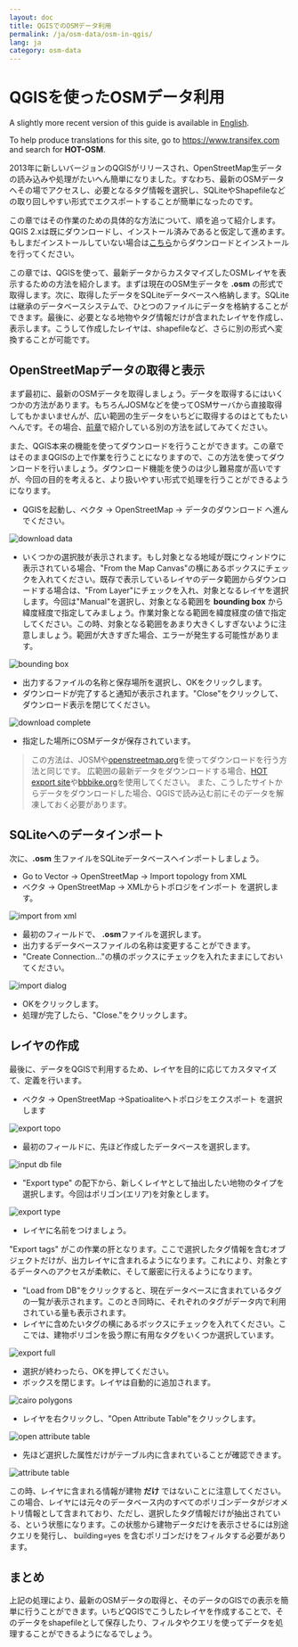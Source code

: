 ```yaml
---
layout: doc
title: QGISでのOSMデータ利用
permalink: /ja/osm-data/osm-in-qgis/
lang: ja
category: osm-data
---
```


QGISを使ったOSMデータ利用
=================

A slightly more recent version of this guide is available in [English](/ja/osm-data/osm-in-qgis/).  

To help produce translations for this site, go to <https://www.transifex.com> and search for **HOT-OSM**.  

2013年に新しいバージョンのQGISがリリースされ、OpenStreetMap生データの読み込みや処理がたいへん簡単になりました。すなわち、最新のOSMデータへその場でアクセスし、必要となるタグ情報を選択し、SQLiteやShapefileなどの取り回しやすい形式でエクスポートすることが簡単になったのです。

この章ではその作業のための具体的な方法について、順を追って紹介します。QGIS 2.xは既にダウンロードし、インストール済みであると仮定して進めます。もしまだインストールしていない場合は[こちら](http://www.qgis.org/en/site/forusers/download.html)からダウンロードとインストールを行ってください。

この章では、QGISを使って、最新データからカスタマイズしたOSMレイヤを表示するための方法を紹介します。まずは現在のOSM生データを **.osm** の形式で取得します。次に、取得したデータをSQLiteデータベースへ格納します。SQLiteは継承のデータベースシステムで、ひとつのファイルにデータを格納することができます。最後に、必要となる地物やタグ情報だけが含まれたレイヤを作成し、表示します。こうして作成したレイヤは、shapefileなど、さらに別の形式へ変換することが可能です。

OpenStreetMapデータの取得と表示
---------------------------
まず最初に、最新のOSMデータを取得しましょう。データを取得するにはいくつかの方法があります。もちろんJOSMなどを使ってOSMサーバから直接取得してもかまいませんが、広い範囲の生データをいちどに取得するのはとてもたいへんです。その場合、[前章](/en/osm-data/getting-data)で紹介している別の方法を試してみてください。

また、QGIS本来の機能を使ってダウンロードを行うことができます。この章ではそのままQGISの上で作業を行うことになりますので、この方法を使ってダウンロードを行いましょう。ダウンロード機能を使うのは少し難易度が高いですが、今回の目的を考えると、より扱いやすい形式で処理を行うことができるようになります。

-   QGISを起動し、ベクタ -> OpenStreetMap -> データのダウンロード へ進んでください。

![download data][]

-   いくつかの選択肢が表示されます。もし対象となる地域が既にウィンドウに表示されている場合、"From the Map Canvas"の横にあるボックスにチェックを入れてください。既存で表示しているレイヤのデータ範囲からダウンロードする場合は、"From Layer"にチェックを入れ、対象となるレイヤを選択します。今回は"Manual"を選択し、対象となる範囲を **bounding box** から緯度経度で指定してみましょう。作業対象となる範囲を緯度経度の値で指定してください。この時、対象となる範囲をあまり大きくしすぎないように注意しましょう。範囲が大きすぎた場合、エラーが発生する可能性があります。

![bounding box][]

-   出力するファイルの名称と保存場所を選択し、OKをクリックします。
-   ダウンロードが完了すると通知が表示されます。"Close"をクリックして、ダウンロード表示を閉じてください。

![download complete][]

-   指定した場所にOSMデータが保存されています。

>   この方法は、JOSMや[openstreetmap.org](http://www.openstreetmap.org)を使ってダウンロードを行う方法と同じです。
>   広範囲の最新データをダウンロードする場合、[HOT export site](http://export.hotosm.org)や[bbbike.org](http://extract.bbbike.org/)を使用してください。
>   また、こうしたサイトからデータをダウンロードした場合、QGISで読み込む前にそのデータを解凍しておく必要があります。

SQLiteへのデータインポート
---------------------------
次に、**.osm** 生ファイルをSQLiteデータベースへインポートしましょう。

-	Go to Vector -> OpenStreetMap -> Import topology from XML
-   ベクタ -> OpenStreetMap -> XMLからトポロジをインポート を選択します。

![import from xml][]

-   最初のフィールドで、 **.osm**ファイルを選択します。
-   出力するデータベースファイルの名称は変更することができます。
-   "Create Connection..."の横のボックスにチェックを入れたままにしておいてください。

![import dialog][]

-   OKをクリックします。
-   処理が完了したら、"Close."をクリックします。

レイヤの作成
--------------
最後に、データをQGISで利用するため、レイヤを目的に応じてカスタマイズて、定義を行います。

-   ベクタ -> OpenStreetMap ->Spatioaliteへトポロジをエクスポート を選択します

![export topo][]

-   最初のフィールドに、先ほど作成したデータベースを選択します。

![input db file][]

-   "Export type" の配下から、新しくレイヤとして抽出したい地物のタイプを選択します。今回はポリゴン(エリア)を対象とします。

![export type][]

-   レイヤに名前をつけましょう。

"Export tags" がこの作業の肝となります。ここで選択したタグ情報を含むオブジェクトだけが、出力レイヤに含まれるようになります。これにより、対象とするデータへのアクセスが柔軟に、そして厳密に行えるようになります。

-   "Load from DB"をクリックすると、現在データベースに含まれているタグの一覧が表示されます。このとき同時に、それぞれのタグがデータ内で利用されている量も表示されます。
-   レイヤに含めたいタグの横にあるボックスにチェックを入れてください。ここでは、建物ポリゴンを扱う際に有用なタグをいくつか選択しています。

![export full][]

-   選択が終わったら、OKを押してください。
-   ボックスを閉じます。レイヤは自動的に追加されます。

![cairo polygons][]

-   レイヤを右クリックし、"Open Attribute Table"をクリックします。

![open attribute table][]

-   先ほど選択した属性だけがテーブル内に含まれていることが確認できます。

![attribute table][]

この時、レイヤに含まれる情報が建物 **だけ** ではないことに注意してください。この場合、レイヤには元々のデータベース内のすべてのポリゴンデータがジオメトリ情報として含まれており、ただし、選択したタグ情報だけが抽出されている、という状態になります。この状態から建物データだけを表示させるには別途クエリを発行し、 building=yes を含むポリゴンだけをフィルタする必要があります。

まとめ
-------
上記の処理により、最新のOSMデータの取得と、そのデータのGISでの表示を簡単に行うことができます。いちどQGISでこうしたレイヤを作成することで、そのデータをshapefileとして保存したり、フィルタやクエリを使ってデータを処理することができるようになるでしょう。

[download data]: /images/jp/osm-data/osm-in-qgis/download_data.png
[bounding box]: /images/jp/osm-data/osm-in-qgis/bounding_box.png
[download complete]: /images/jp/osm-data/osm-in-qgis/download_complete.png
[import from xml]: /images/jp/osm-data/osm-in-qgis/import_topo_from_xml.png
[import dialog]: /images/jp/osm-data/osm-in-qgis/import_dialog.png
[export topo]: /images/jp/osm-data/osm-in-qgis/export_topo.png
[input db file]: /images/jp/osm-data/osm-in-qgis/input_db_file.png
[export type]: /images/jp/osm-data/osm-in-qgis/export_type.png
[export full]: /images/jp/osm-data/osm-in-qgis/export_full.png
[cairo polygons]: /images/jp/osm-data/osm-in-qgis/cairo_polygons.png
[open attribute table]: /images/jp/osm-data/osm-in-qgis/open_attribute_table.png
[attribute table]: /images/jp/osm-data/osm-in-qgis/attribute_table.png

